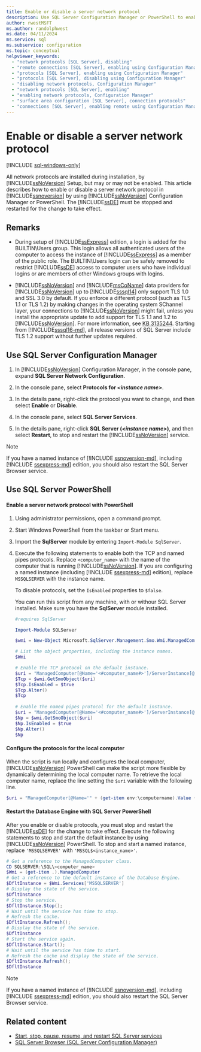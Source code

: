 ```yaml
---
title: Enable or disable a server network protocol
description: Use SQL Server Configuration Manager or PowerShell to enable or disable a SQL Server server network protocol.
author: rwestMSFT
ms.author: randolphwest
ms.date: 04/11/2024
ms.service: sql
ms.subservice: configuration
ms.topic: conceptual
helpviewer_keywords:
  - "network protocols [SQL Server], disabling"
  - "remote connections [SQL Server], enabling using Configuration Manager"
  - "protocols [SQL Server], enabling using Configuration Manager"
  - "protocols [SQL Server], disabling using Configuration Manager"
  - "disabling network protocols, Configuration Manager"
  - "network protocols [SQL Server], enabling"
  - "enabling network protocols, Configuration Manager"
  - "surface area configuration [SQL Server], connection protocols"
  - "connections [SQL Server], enabling remote using Configuration Manager"
---
```

# Enable or disable a server network protocol

[!INCLUDE [sql-windows-only](../../includes/applies-to-version/sql-windows-only.md)]

All network protocols are installed during installation, by [!INCLUDE[ssNoVersion](../../includes/ssnoversion-md.md)] Setup, but may or may not be enabled. This article describes how to enable or disable a server network protocol in [!INCLUDE[ssnoversion](../../includes/ssnoversion-md.md)] by using [!INCLUDE[ssNoVersion](../../includes/ssnoversion-md.md)] Configuration Manager or PowerShell. The [!INCLUDE[ssDE](../../includes/ssde-md.md)] must be stopped and restarted for the change to take effect.

## Remarks

- During setup of [!INCLUDE[ssExpress](../../includes/ssexpress-md.md)] edition, a login is added for the BUILTIN\Users group. This login allows all authenticated users of the computer to access the instance of [!INCLUDE[ssExpress](../../includes/ssexpress-md.md)] as a member of the public role. The BUILTIN\Users login can be safely removed to restrict [!INCLUDE[ssDE](../../includes/ssde-md.md)] access to computer users who have individual logins or are members of other Windows groups with logins.

- [!INCLUDE[ssNoVersion](../../includes/ssnoversion-md.md)] and [!INCLUDE[msCoName](../../includes/msconame-md.md)] data providers for [!INCLUDE[ssNoVersion](../../includes/ssnoversion-md.md)] up to [!INCLUDE[sssql14](../../includes/sssql14-md.md)] only support TLS 1.0 and SSL 3.0 by default. If you enforce a different protocol (such as TLS 1.1 or TLS 1.2) by making changes in the operating system SChannel layer, your connections to [!INCLUDE[ssNoVersion](../../includes/ssnoversion-md.md)] might fail, unless you install the appropriate update to add support for TLS 1.1 and 1.2 to [!INCLUDE[ssNoVersion](../../includes/ssnoversion-md.md)]. For more information, see [KB 3135244](https://support.microsoft.com/help/3135244/). Starting from [!INCLUDE[sssql16-md](../../includes/sssql16-md.md)], all release versions of SQL Server include TLS 1.2 support without further updates required.

## <a id="SSMSProcedure"></a> Use SQL Server Configuration Manager

1. In [!INCLUDE[ssNoVersion](../../includes/ssnoversion-md.md)] Configuration Manager, in the console pane, expand **SQL Server  Network Configuration**.

1. In the console pane, select **Protocols for _\<instance name>_**.

1. In the details pane, right-click the protocol you want to change, and then select **Enable** or **Disable**.

1. In the console pane, select **SQL Server Services**.

1. In the details pane, right-click **SQL Server (_\<instance name>_)**, and then select **Restart**, to stop and restart the [!INCLUDE[ssNoVersion](../../includes/ssnoversion-md.md)] service.

> [!NOTE]  
> If you have a named instance of [!INCLUDE [ssnoversion-md](../../includes/ssnoversion-md.md)], including [!INCLUDE [ssexpress-md](../../includes/ssexpress-md.md)] edition, you should also restart the SQL Server Browser service.

## <a id="PowerShellProcedure"></a> Use SQL Server PowerShell

#### Enable a server network protocol with PowerShell

1. Using administrator permissions, open a command prompt.

1. Start Windows PowerShell from the taskbar or Start menu.

1. Import the **SqlServer** module by entering `Import-Module SqlServer`.

1. Execute the following statements to enable both the TCP and named pipes protocols. Replace `<computer_name>` with the name of the computer that is running [!INCLUDE[ssNoVersion](../../includes/ssnoversion-md.md)]. If you are configuring a named instance (including [!INCLUDE [ssexpress-md](../../includes/ssexpress-md.md)] edition), replace `MSSQLSERVER` with the instance name.

   To disable protocols, set the `IsEnabled` properties to `$false`.

   You can run this script from any machine, with or withour SQL Server installed. Make sure you have the **SqlServer** module installed.

   ```powershell
   #requires SqlServer

   Import-Module SQLServer

   $wmi = New-Object Microsoft.SqlServer.Management.Smo.Wmi.ManagedComputer <#computer_name#>

   # List the object properties, including the instance names.
   $Wmi

   # Enable the TCP protocol on the default instance.
   $uri = "ManagedComputer[@Name='<#computer_name#>']/ServerInstance[@Name='MSSQLSERVER']/ServerProtocol[@Name='Tcp']"
   $Tcp = $wmi.GetSmoObject($uri)
   $Tcp.IsEnabled = $true
   $Tcp.Alter()
   $Tcp
 
   # Enable the named pipes protocol for the default instance.
   $uri = "ManagedComputer[@Name='<#computer_name#>']/ServerInstance[@Name='MSSQLSERVER']/ServerProtocol[@Name='Np']"
   $Np = $wmi.GetSmoObject($uri)
   $Np.IsEnabled = $true
   $Np.Alter()
   $Np
   ```

#### Configure the protocols for the local computer

When the script is run locally and configures the local computer, [!INCLUDE[ssNoVersion](../../includes/ssnoversion-md.md)] PowerShell can make the script more flexible by dynamically determining the local computer name. To retrieve the local computer name, replace the line setting the `$uri` variable with the following line.

```powershell
$uri = "ManagedComputer[@Name='" + (get-item env:\computername).Value + "']/ServerInstance[@Name='MSSQLSERVER']/ServerProtocol[@Name='Tcp']"
```

#### Restart the Database Engine with SQL Server PowerShell

After you enable or disable protocols, you must stop and restart the [!INCLUDE[ssDE](../../includes/ssde-md.md)] for the change to take effect. Execute the following statements to stop and start the default instance by using [!INCLUDE[ssNoVersion](../../includes/ssnoversion-md.md)] PowerShell. To stop and start a named instance, replace `'MSSQLSERVER'` with `'MSSQL$<instance_name>'`.

```powershell
# Get a reference to the ManagedComputer class.
CD SQLSERVER:\SQL\<computer_name>
$Wmi = (get-item .).ManagedComputer
# Get a reference to the default instance of the Database Engine.
$DfltInstance = $Wmi.Services['MSSQLSERVER']
# Display the state of the service.
$DfltInstance
# Stop the service.
$DfltInstance.Stop();
# Wait until the service has time to stop.
# Refresh the cache.
$DfltInstance.Refresh();
# Display the state of the service.
$DfltInstance
# Start the service again.
$DfltInstance.Start();
# Wait until the service has time to start.
# Refresh the cache and display the state of the service.
$DfltInstance.Refresh();
$DfltInstance
```

> [!NOTE]  
> If you have a named instance of [!INCLUDE [ssnoversion-md](../../includes/ssnoversion-md.md)], including [!INCLUDE [ssexpress-md](../../includes/ssexpress-md.md)] edition, you should also restart the SQL Server Browser service.

## Related content

- [Start, stop, pause, resume, and restart SQL Server services](start-stop-pause-resume-restart-sql-server-services.md)
- [SQL Server Browser (SQL Server Configuration Manager)](../../tools/configuration-manager/sql-server-browser-sql-server-configuration-manager.md)
